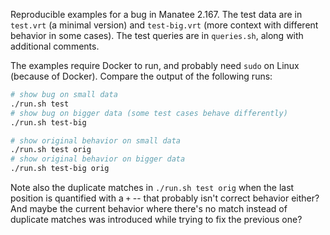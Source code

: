 Reproducible examples for a bug in Manatee 2.167. The test data are in
`test.vrt` (a minimal version) and `test-big.vrt` (more context with
different behavior in some cases). The test queries are in `queries.sh`,
along with additional comments.

The examples require Docker to run, and probably need `sudo` on Linux
(because of Docker). Compare the output of the following runs:

```sh
# show bug on small data
./run.sh test
# show bug on bigger data (some test cases behave differently)
./run.sh test-big

# show original behavior on small data
./run.sh test orig
# show original behavior on bigger data
./run.sh test-big orig
```

Note also the duplicate matches in `./run.sh test orig` when the last
position is quantified with a `+` -- that probably isn't correct
behavior either? And maybe the current behavior where there's no match
instead of duplicate matches was introduced while trying to fix the
previous one?
